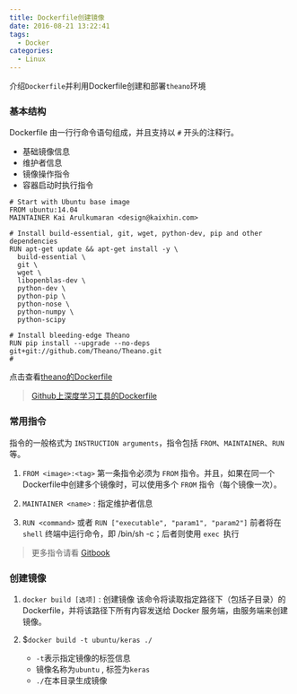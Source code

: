```yaml
---
title: Dockerfile创建镜像
date: 2016-08-21 13:22:41
tags:
  - Docker
categories:
  - Linux
---
```


介绍`Dockerfile`并利用Dockerfile创建和部署`theano`环境

<!--more-->

### **基本结构**

Dockerfile 由一行行命令语句组成，并且支持以 `#` 开头的注释行。

- 基础镜像信息
- 维护者信息
- 镜像操作指令
- 容器启动时执行指令

```
# Start with Ubuntu base image
FROM ubuntu:14.04
MAINTAINER Kai Arulkumaran <design@kaixhin.com>

# Install build-essential, git, wget, python-dev, pip and other dependencies
RUN apt-get update && apt-get install -y \
  build-essential \
  git \
  wget \
  libopenblas-dev \
  python-dev \
  python-pip \
  python-nose \
  python-numpy \
  python-scipy

# Install bleeding-edge Theano
RUN pip install --upgrade --no-deps git+git://github.com/Theano/Theano.git
#
```

点击查看[theano的Dockerfile](https://hub.docker.com/r/kaixhin/theano/~/dockerfile/)

> [Github上深度学习工具的Dockerfile
](https://github.com/Kaixhin/dockerfiles)

### **常用指令**

指令的一般格式为 `INSTRUCTION arguments`，指令包括 `FROM`、`MAINTAINER`、`RUN` 等。

1. `FROM <image>:<tag>` 
    第一条指令必须为 `FROM` 指令。并且，如果在同一个Dockerfile中创建多个镜像时，可以使用多个 `FROM` 指令（每个镜像一次）。
    
2. `MAINTAINER <name>` : 指定维护者信息

3. `RUN <command>` 或者 `RUN ["executable", "param1", "param2"]`
    前者将在 `shell` 终端中运行命令，即 /bin/sh -c；后者则使用 `exec `执行
    
> 更多指令请看 [Gitbook](https://yeasy.gitbooks.io/docker_practice/content/dockerfile/instructions.html)

### **创建镜像**

1. `docker build [选项]` : 创建镜像
    该命令将读取指定路径下（包括子目录）的 Dockerfile，并将该路径下所有内容发送给 Docker 服务端，由服务端来创建镜像。
    
2. $`docker build -t ubuntu/keras ./`
    - `-t`表示指定镜像的标签信息
    - 镜像名称为`ubuntu` , 标签为`keras`
    - `./`在本目录生成镜像
    
    